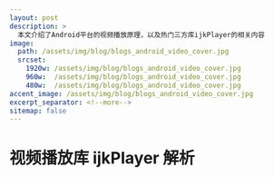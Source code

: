 ```yaml
---
layout: post
description: > 
  本文介绍了Android平台的视频播放原理，以及热门三方库ijkPlayer的相关内容
image: 
  path: /assets/img/blog/blogs_android_video_cover.jpg
  srcset: 
    1920w: /assets/img/blog/blogs_android_video_cover.jpg
    960w:  /assets/img/blog/blogs_android_video_cover.jpg
    480w:  /assets/img/blog/blogs_android_video_cover.jpg
accent_image: /assets/img/blog/blogs_android_video_cover.jpg
excerpt_separator: <!--more-->
sitemap: false
---
```

# 视频播放库 ijkPlayer 解析

